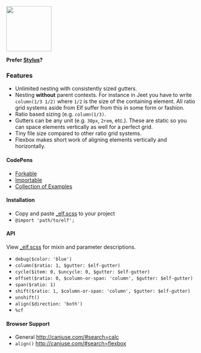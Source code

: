 <img src="http://corysimmons.github.io/elf/img/elf.svg" height="120px">

**Prefer [Stylus](https://github.com/corysimmons/elf)?**

### Features
- Unlimited nesting with consistently sized gutters.
- Nesting **without** parent contexts. For instance in Jeet you have to write `column(1/3 1/2)` where `1/2` is the size of the containing element. All ratio grid systems aside from Elf suffer from this in some form or fashion.
- Ratio based sizing (e.g. `column(1/3)`.
- Gutters can be any unit (e.g. `30px`, `2rem`, etc.). These are static so you can space elements vertically as well for a perfect grid.
- Tiny file size compared to other ratio grid systems.
- Flexbox makes short work of aligning elements vertically and horizontally.

#### CodePens
- [Forkable](http://codepen.io/clear-y/pen/pvvBqN)
- [Importable](http://codepen.io/clear-y/pen/oggOQP)
- [Collection of Examples](http://codepen.io/collection/nLKJkX/)

#### Installation
- Copy and paste [_elf.scss](_elf.scss) to your project
- `@import 'path/to/elf';`

#### API
View [_elf.scss](_elf.scss) for mixin and parameter descriptions.

- `debug($color: 'blue')`
- `column($ratio: 1, $gutter: $elf-gutter)`
- `cycle($item: 0, $uncycle: 0, $gutter: $elf-gutter)`
- `offset($ratio: 0, $column-or-span: 'column', $gutter: $elf-gutter)`
- `span($ratio: 1)`
- `shift($ratio: 1, $column-or-span: 'column', $gutter: $elf-gutter)`
- `unshift()`
- `align($direction: 'both')`
- `%cf`

#### Browser Support
- General http://caniuse.com/#search=calc
- `align()` http://caniuse.com/#search=flexbox
